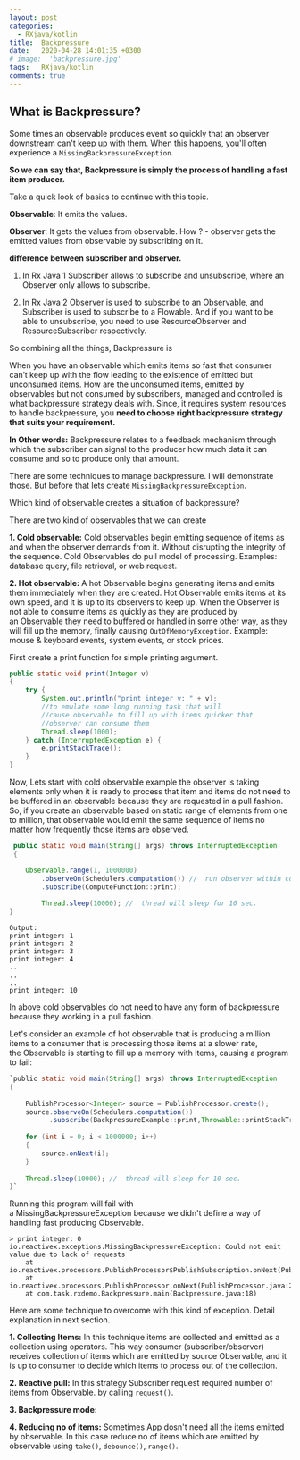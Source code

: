 ```yaml
---
layout: post
categories:
  - RXjava/kotlin
title:  Backpressure
date:   2020-04-28 14:01:35 +0300
# image:  'backpressure.jpg'
tags:   RXjava/kotlin
comments: true
---
```


## What is Backpressure?
Some times an observable produces event so quickly that an observer downstream can't keep up with them. When this happens, you'll often experience a ```MissingBackpressureException```.

**So we can say that, Backpressure is simply the process of handling a fast item producer.**

Take a quick look of basics to continue with this topic.

**Observable**: It emits the values.

**Observer**: It gets the values from observable. How ? - observer gets the emitted values from observable by subscribing on it.

 **difference between subscriber and observer.**

1. In Rx Java 1  Subscriber allows to subscribe and unsubscribe, where an Observer only allows to subscribe.

2. In Rx Java 2 Observer is used to subscribe to an Observable, and Subscriber is used to subscribe to a Flowable. And if you want to be able to unsubscribe, you need to use ResourceObserver and ResourceSubscriber respectively.

So combining all the things, Backpressure is

When you have an observable which emits items so fast that consumer can’t keep up with the flow leading to the existence of emitted but unconsumed items.
How are the unconsumed items, emitted by observables but not consumed by subscribers, managed and controlled is what backpressure strategy deals with.
Since, it requires system resources to handle backpressure, you **need to choose right backpressure strategy that suits your requirement.**

**In Other words:**
Backpressure relates to a feedback mechanism through which the subscriber can signal to the producer how much data it can consume and so to produce only that amount.

There are some techniques to manage backpressure. I will demonstrate those. 
But before that lets create ```MissingBackpressureException```.

Which kind of observable creates a situation of backpressure?

There are two kind of observables that we can create


**1. Cold observable:** Cold observables begin emitting sequence of items as and when the observer demands from it. Without disrupting the integrity of the sequence. Cold Observables do pull model of processing. 
Examples: database query, file retrieval, or web request.

**2. Hot observable:** A hot Observable begins generating items and emits them immediately when they are created. Hot Observable emits items at its own speed, and it is up to its observers to keep up.
When the Observer is not able to consume items as quickly as they are produced by an Observable they need to buffered or handled in some other way, as they will fill up the memory, finally causing ```OutOfMemoryException```.
Example: mouse & keyboard events, system events, or stock prices.


First create a print function for simple printing argument.
```java
public static void print(Integer v) 
{
    try {
        System.out.println("print integer v: " + v);
        //to emulate some long running task that will 
        //cause observable to fill up with items quicker that 
        //observer can consume them
        Thread.sleep(1000);
    } catch (InterruptedException e) {
        e.printStackTrace();
    }
}
```

Now, Lets start with cold observable example
the observer is taking elements only when it is ready to process that item and items do not need to be buffered in an observable because they are requested in a pull fashion. So, if you create an observable based on static range of elements from one to million, that observable would emit the same sequence of items no matter how frequently  those  items are observed.
```java
 public static void main(String[] args) throws InterruptedException 
 {

	Observable.range(1, 1000000)
  		.observeOn(Schedulers.computation()) //  run observer within computation thread pool 
  		.subscribe(ComputeFunction::print);
		
        Thread.sleep(10000); //  thread will sleep for 10 sec.
}
```
```text
Output: 
print integer: 1
print integer: 2
print integer: 3
print integer: 4
..
..
..
print integer: 10
```

In above cold observables do not need to have any form of backpressure because they working in a pull fashion.

Let's consider an example of hot observable that is producing a million items to a consumer that is processing those items at a slower rate, the Observable is starting to fill up a memory with items, causing a program to fail:

```java
`public static void main(String[] args) throws InterruptedException 
{
    		
    PublishProcessor<Integer> source = PublishProcessor.create();
    source.observeOn(Schedulers.computation())
          .subscribe(BackpressureExample::print,Throwable::printStackTrace);
    
    for (int i = 0; i < 1000000; i++) 
    {
        source.onNext(i);
    }
    
    Thread.sleep(10000); //  thread will sleep for 10 sec.
}`
```

  Running this program will fail with a MissingBackpressureException because we didn't define a way of handling fast producing Observable.

	> print integer: 0
	io.reactivex.exceptions.MissingBackpressureException: Could not emit value due to lack of requests
		at io.reactivex.processors.PublishProcessor$PublishSubscription.onNext(PublishProcessor.java:364)
		at io.reactivex.processors.PublishProcessor.onNext(PublishProcessor.java:243)
		at com.task.rxdemo.Backpressure.main(Backpressure.java:18)

Here are some technique to overcome with this kind of exception. Detail explanation in next section.
	
**1. Collecting Items:** In this technique items are collected and emitted as a collection using operators.
			This way consumer (subscriber/observer) receives collection of items which are emitted by source Observable, and it is up to consumer to decide which items to process out of the collection.

**2. Reactive pull:** In this strategy Subscriber request required number of items from Observable. by calling `request()`.

**3. Backpressure mode:** 

**4. Reducing no of items:** Sometimes App dosn't need all the items emitted by observable. In this case reduce no of items which are emitted by observable using `take()`, `debounce()`, `range()`.

